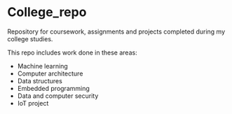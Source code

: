 # College_repo
Repository for coursework, assignments and projects completed during my college studies.

This repo includes work done in these areas:
- Machine learning
- Computer architecture
- Data structures
- Embedded programming
- Data and computer security
- IoT project